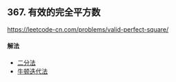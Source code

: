 ## 367. 有效的完全平方数

https://leetcode-cn.com/problems/valid-perfect-square/


#### 解法  

* [二分法](_1.py)
* [牛顿迭代法](_2.py)


